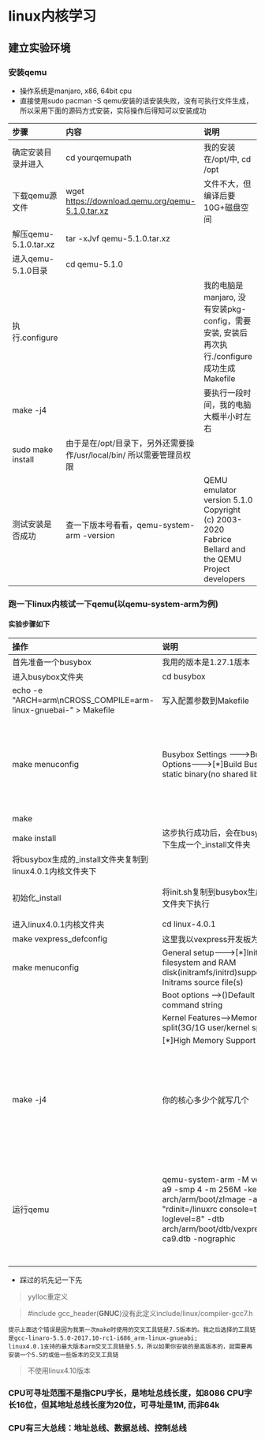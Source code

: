 # linux内核学习

## 建立实验环境
### 安装qemu
* 操作系统是manjaro, x86, 64bit cpu
* 直接使用sudo pacman -S qemu安装的话安装失败，没有可执行文件生成，所以采用下面的源码方式安装，实际操作后得知可以安装成功


|步骤|内容|说明|
|:-----|:-----|:-----|
|确定安装目录并进入|cd yourqemupath|我的安装在/opt/中, cd /opt|
|下载qemu源文件|wget https://download.qemu.org/qemu-5.1.0.tar.xz|文件不大，但编译后要10G+磁盘空间|
|解压qemu-5.1.0.tar.xz|tar -xJvf qemu-5.1.0.tar.xz||
|进入qemu-5.1.0目录| cd qemu-5.1.0||
|执行.configure||我的电脑是manjaro, 没有安装pkg-config，需要安装, 安装后再次执行./configure成功生成Makefile|
|make -j4||要执行一段时间，我的电脑大概半小时左右|
|sudo make install|由于是在/opt/目录下，另外还需要操作/usr/local/bin/ 所以需要管理员权限||
|测试安装是否成功|查一下版本号看看，qemu-system-arm -version|QEMU emulator version 5.1.0 Copyright (c) 2003-2020 Fabrice Bellard and the QEMU Project developers|

### 跑一下linux内核试一下qemu(以qemu-system-arm为例)

#### 实验步骤如下
|操作|说明|补充|
|:-|:-|:-|
|首先准备一个busybox|我用的版本是1.27.1版本||
|进入busybox文件夹| cd busybox||
|echo -e "ARCH=arm\nCROSS_COMPILE=arm-linux-gnuebai-" > Makefile|写入配置参数到Makefile|方便执行make|
|make menuconfig|Busybox Settings --->Build Options--->[\*]Build BusyBox as a static binary(no shared libs)|不使用动态库，这样可执行文件busybox里包含了所有的代码||
|make|||
|make install|这步执行成功后，会在busybox根目录下生成一个\_install文件夹||
|将busybox生成的\_install文件夹复制到linux4.0.1内核文件夹下|||
|初始化\_install|将init.sh复制到busybox生成的\_install文件夹下执行|在当前页面文件列表中|
|进入linux4.0.1内核文件夹|cd linux-4.0.1||
|make vexpress_defconfig|这里我以vexpress开发板为例||
|make menuconfig|General setup--->[\*]Initial RAM filesystem and RAM disk(initramfs/initrd)support(\_install) Initrams source file(s)
||Boot options -->()Default kernel command string||
||Kernel Features-->Memory split(3G/1G user/kernel split)
||[\*]High Memory Support||
|make -j4|你的核心多少个就写几个|这一步执行成功后会在boot下生成zImage，以及boot/dts/下生成dtb|
|运行qemu|qemu-system-arm -M vexpress-a9 -smp 4 -m 256M -kernel arch/arm/boot/zImage -append "rdinit=/linuxrc console=ttyAMA0 loglevel=8" -dtb arch/arm/boot/dtb/vexpress-v2p-ca9.dtb -nographic|注：可以使用qemu-system-arm -machine help来查看qemu支持的设备|
* 踩过的坑先记一下先
> yylloc重定义

> #include gcc_header(__GNUC__)没有此定义include/linux/compiler-gcc7.h
```
提示上面这个错误是因为我第一次make时使用的交叉工具链是7.5版本的。我之后选择的工具链是gcc-linaro-5.5.0-2017.10-rc1-i686_arm-linux-gnueabi;
linux4.0.1支持的最大版本arm交叉工具链是5.5，所以如果你安装的是高版本的，就需要再安装一个5.5的或低一些版本的交叉工具链
```
> 不使用linux4.10版本

### CPU可寻址范围不是指CPU字长，是地址总线长度，如8086 CPU字长16位，但其地址总线长度为20位，可寻址是1M, 而非64k
### CPU有三大总线：地址总线、数据总线、控制总线
